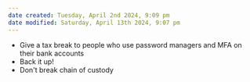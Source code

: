 ```yaml
---
date created: Tuesday, April 2nd 2024, 9:09 pm
date modified: Saturday, April 13th 2024, 9:07 pm
---
```


- Give a tax break to people who use password managers and MFA on their bank accounts
- Back it up!
- Don't break chain of custody 
